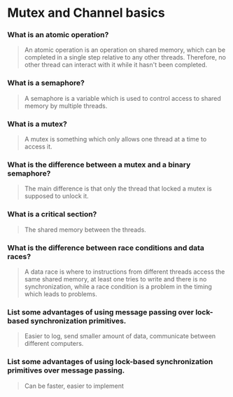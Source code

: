 # Mutex and Channel basics

### What is an atomic operation?
> An atomic operation is an operation on shared memory, which can be completed in a single step relative to any other threads. Therefore, no other thread can interact with it while it hasn't been completed.

### What is a semaphore?
> A semaphore is a variable which is used to control access to shared memory by multiple threads.

### What is a mutex?
> A mutex is something which only allows one thread at a time to access it.

### What is the difference between a mutex and a binary semaphore?
> The main difference is that only the thread that locked a mutex is supposed to unlock it.

### What is a critical section?
> The shared memory between the threads. 

### What is the difference between race conditions and data races?
 > A data race is where to instructions from different threads access the same shared memory, at least one tries to write and there is no synchronization, while a race condition is a problem in the timing which leads to problems. 

### List some advantages of using message passing over lock-based synchronization primitives.
> Easier to log, send smaller amount of data, communicate between different computers.

### List some advantages of using lock-based synchronization primitives over message passing.
> Can be faster, easier to implement
